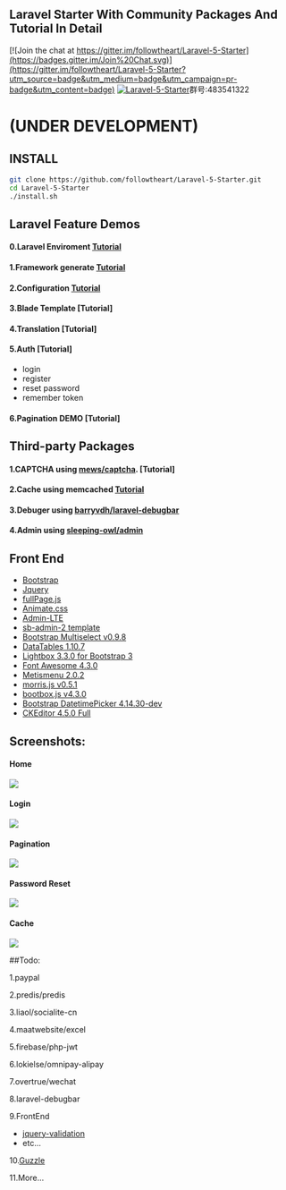 ## Laravel Starter With Community Packages And  Tutorial In Detail

[![Join the chat at https://gitter.im/followtheart/Laravel-5-Starter](https://badges.gitter.im/Join%20Chat.svg)](https://gitter.im/followtheart/Laravel-5-Starter?utm_source=badge&utm_medium=badge&utm_campaign=pr-badge&utm_content=badge)
<a target="_blank" href="http://shang.qq.com/wpa/qunwpa?idkey=cef2c1c0b0217f1522dc753c3d395df725ada3578a77e09d8d7ad67e34fb66e8"><img border="0" src="http://pub.idqqimg.com/wpa/images/group.png" alt="Laravel-5-Starter" title="Laravel-5-Starter"></a>群号:483541322
# (UNDER DEVELOPMENT)


## INSTALL

```bash
git clone https://github.com/followtheart/Laravel-5-Starter.git
cd Laravel-5-Starter
./install.sh
```


## Laravel Feature  Demos

  #### 0.Laravel Enviroment  [Tutorial](tutorial/step-0-laravel-env.md)
  #### 1.Framework generate  [Tutorial](tutorial/step-1-laravel-generate.md)
  #### 2.Configuration   [Tutorial](tutorial/step-2-laravel-configure.md)
  #### 3.Blade Template   [Tutorial]
<!-- (tutorial/step-3-laravel-blade-layout.md) -->
  #### 4.Translation  [Tutorial]
<!-- (tutorial/step-4-laravel-localization.md) -->
  #### 5.Auth [Tutorial]
<!-- (tutorial/step-5-laravel-auth.md) -->
  *    login
  *    register
  *    reset password
  *    remember token

#### 6.Pagination DEMO [Tutorial]
<!-- (tutorial/step-7-laravel-pagination.md) -->
<!-- ### Laravel  Custom -->

##  Third-party Packages
#### 1.CAPTCHA using [mews/captcha](https://github.com/mewebstudio/captcha.git). [Tutorial]
<!-- (tutorial/step-6-package-captcha.md) -->

#### 2.Cache using memcached  [Tutorial](tutorial/step-8-laravel-cache-memcached.md)

#### 3.Debuger using [barryvdh/laravel-debugbar](https://github.com/barryvdh/laravel-debugbar.git)

#### 4.Admin using [sleeping-owl/admin](https://github.com/sleeping-owl/admin.git)

## Front End
* [Bootstrap](https://github.com/twbs/bootstrap.git)
* [Jquery](https://github.com/jquery/jquery.git)
* [fullPage.js](https://github.com/alvarotrigo/fullPage.js.git)
* [Animate.css](https://github.com/daneden/animate.css.git)
* [Admin-LTE]()
* [sb-admin-2 template](http://startbootstrap.com/template-overviews/sb-admin-2/)
* [Bootstrap Multiselect v0.9.8](https://github.com/davidstutz/bootstrap-multiselect)
* [DataTables 1.10.7](http://www.datatables.net)
* [Lightbox 3.3.0 for Bootstrap 3](https://github.com/ashleydw/lightbox)
* [Font Awesome 4.3.0](http://fontawesome.io)
* [Metismenu 2.0.2](https://github.com/onokumus/metisMenu)
* [morris.js v0.5.1](http://morrisjs.github.io/morris.js/)
* [bootbox.js v4.3.0](http://bootboxjs.com)
* [Bootstrap DatetimePicker 4.14.30-dev](http://eonasdan.github.io/bootstrap-datetimepicker/)
* [CKEditor 4.5.0 Full](http://ckeditor.com)
## Screenshots:

#### Home
![](https://raw.githubusercontent.com/followtheart/Laravel-5-Starter/master/screenshots/home.png)
#### Login
![](https://raw.githubusercontent.com/followtheart/Laravel-5-Starter/master/screenshots/login.png)
#### Pagination
![](https://raw.githubusercontent.com/followtheart/Laravel-5-Starter/master/screenshots/pagination.png)
#### Password Reset
![](https://raw.githubusercontent.com/followtheart/Laravel-5-Starter/master/screenshots/reset.png)
#### Cache
![](https://raw.githubusercontent.com/followtheart/Laravel-5-Starter/master/screenshots/z-cache.png)


##Todo:

1.paypal

2.predis/predis

3.liaol/socialite-cn

4.maatwebsite/excel

5.firebase/php-jwt

6.lokielse/omnipay-alipay

7.overtrue/wechat

8.laravel-debugbar

9.FrontEnd
* [jquery-validation](https://github.com/jzaefferer/jquery-validation.git)
* etc...

10.[Guzzle](https://github.com/guzzle/guzzle)

11.More...
